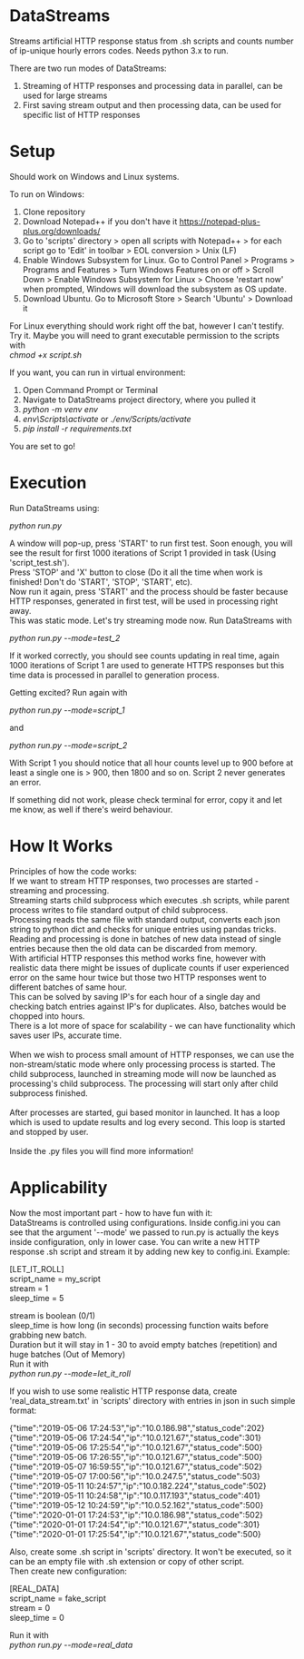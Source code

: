 # DataStreams

Streams artificial HTTP response status from .sh scripts and counts number of ip-unique hourly errors codes. Needs python 3.x to run.

There are two run modes of DataStreams:
1) Streaming of HTTP responses and processing data in parallel, can be used for large streams
2) First saving stream output and then processing data, can be used for specific list of HTTP responses

# Setup

Should work on Windows and Linux systems.

To run on Windows:
1) Clone repository
2) Download Notepad++ if you don't have it https://notepad-plus-plus.org/downloads/
3) Go to 'scripts' directory > open all scripts with Notepad++ > for each script go to 'Edit' in toolbar > EOL conversion > Unix (LF)
4) Enable Windows Subsystem for Linux. Go to Control Panel > Programs > Programs and Features > Turn Windows Features on or off > 
Scroll Down > Enable Windows Subsystem for Linux > Choose 'restart now' when prompted, Windows will download the subsystem as OS update.
5) Download Ubuntu. Go to Microsoft Store > Search 'Ubuntu' > Download it

For Linux everything should work right off the bat, however I can't testify. Try it.
Maybe you will need to grant executable permission to the scripts with <br>
*chmod +x script.sh*

If you want, you can run in virtual environment:
1) Open Command Prompt or Terminal
2) Navigate to DataStreams project directory, where you pulled it
3) *python -m venv env*
4) *env\Scripts\activate* or *./env/Scripts/activate*
5) *pip install -r requirements.txt*

You are set to go!

# Execution

Run DataStreams using:

*python run.py*

A window will pop-up, press 'START' to run first test. Soon enough, you will see the result for first 1000 iterations of Script 1 provided in task (Using 'script_test.sh').<br> 
Press 'STOP' and 'X' button to close (Do it all the time when work is finished! Don't do 'START', 'STOP', 'START', etc).<br>
Now run it again, press 'START' and the process should be faster because HTTP responses, generated in first test, will be used in processing right away. <br>
This was static mode. Let's try streaming mode now. Run DataStreams with 

*python run.py --mode=test_2*

If it worked correctly, you should see counts updating in real time, again 1000 iterations of Script 1 are used to generate HTTPS responses but this time data is processed
in parallel to generation process.

Getting excited? Run again with 

*python run.py --mode=script_1*

and 

*python run.py --mode=script_2*

With Script 1 you should notice that all hour counts level up to 900 before at least a single one is > 900, then 1800 and so on.
Script 2 never generates an error.

If something did not work, please check terminal for error, copy it and let me know, as well if there's weird behaviour.

# How It Works

Principles of how the code works: <br>
If we want to stream HTTP responses, two processes are started - streaming and processing.<br>
Streaming starts child subprocess which executes .sh scripts, while parent process writes to file standard output of child subprocess.<br>
Processing reads the same file with standard output, converts each json string to python dict and checks for unique entries using pandas tricks.<br>
Reading and processing is done in batches of new data instead of single entries because then the old data can be discarded from memory. <br>
With artificial HTTP responses this method works fine, however with realistic data there might be issues of duplicate counts if user experienced error
on the same hour twice but those two HTTP responses went to different batches of same hour.<br>
This can be solved by saving IP's for each hour of a single day and checking batch entries against IP's for duplicates. Also, batches would be chopped into hours. <br>
There is a lot more of space for scalability - we can have functionality which saves user IPs, accurate time. <br><br>
When we wish to process small amount of HTTP responses, we can use the non-stream/static mode where only processing process is started. The child subprocess, launched
in streaming mode will now be launched as processing's child subprocess. The processing will start only after child subprocess finished.<br><br>
After processes are started, gui based monitor in launched. It has a loop which is used to update results and log every second. This loop is started and stopped by user.<br><br>
Inside the .py files you will find more information!

# Applicability

Now the most important part - how to have fun with it:<br>
DataStreams is controlled using configurations. Inside config.ini you can see that the argument '--mode' we passed to run.py is actually the keys inside configuration, only in lower case.
You can write a new HTTP response .sh script and stream it by adding new key to config.ini. Example:

[LET_IT_ROLL] <br>
script_name = my_script <br>
stream = 1 <br>
sleep_time = 5 <br>

stream is boolean (0/1) <br>
sleep_time is how long (in seconds) processing function waits before grabbing new batch.  <br>
Duration but it will stay in 1 - 30 to avoid empty batches (repetition) and huge batches (Out of Memory)  <br>
Run it with<br> 
*python run.py --mode=let_it_roll*

If you wish to use some realistic HTTP response data, create 'real_data_stream.txt' in 'scripts' directory with entries in json in such simple format:

{"time":"2019-05-06 17:24:53","ip":"10.0.186.98","status_code":202} <br>
{"time":"2019-05-06 17:24:54","ip":"10.0.121.67","status_code":301} <br>
{"time":"2019-05-06 17:25:54","ip":"10.0.121.67","status_code":500} <br>
{"time":"2019-05-06 17:26:55","ip":"10.0.121.67","status_code":500} <br>
{"time":"2019-05-07 16:59:55","ip":"10.0.121.67","status_code":502} <br>
{"time":"2019-05-07 17:00:56","ip":"10.0.247.5","status_code":503} <br>
{"time":"2019-05-11 10:24:57","ip":"10.0.182.224","status_code":502} <br>
{"time":"2019-05-11 10:24:58","ip":"10.0.117.193","status_code":401} <br>
{"time":"2019-05-12 10:24:59","ip":"10.0.52.162","status_code":500} <br>
{"time":"2020-01-01 17:24:53","ip":"10.0.186.98","status_code":502} <br>
{"time":"2020-01-01 17:24:54","ip":"10.0.121.67","status_code":301} <br>
{"time":"2020-01-01 17:25:54","ip":"10.0.121.67","status_code":500} <br>

Also, create some .sh script in 'scripts' directory. It won't be executed, so it can be an empty file with .sh extension or copy of other script.<br>
Then create new configuration:

[REAL_DATA] <br>
script_name = fake_script <br>
stream = 0 <br>
sleep_time = 0 <br>

Run it with<br>
*python run.py --mode=real_data*
